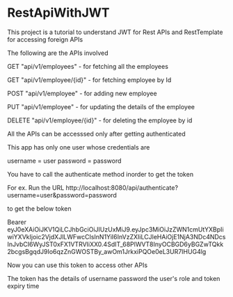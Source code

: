 # RestApiWithJWT
This project is a tutorial to understand JWT for Rest APIs and RestTemplate for accessing foreign APIs

The following are the APIs involved

GET "api/v1/employees" - for fetching all the employees

GET "api/v1/employee/{id}" - for fetching employee by Id

POST "api/v1/employee" - for adding new employee

PUT "api/v1/employee" - for updating the details of the employee 

DELETE "api/v1/employee/{id}" - for deleting the employee by id



All the APIs can be accesssed only after getting authenticated

This app has only one user whose credentials are 

username = user
password = password

You have to call the authenticate method inorder to get the token 

For ex.
Run the URL   http://localhost:8080/api/authenticate?username=user&password=password

to get the below token

Bearer eyJ0eXAiOiJKV1QiLCJhbGciOiJIUzUxMiJ9.eyJpc3MiOiJzZWN1cmUtYXBpIiwiYXVkIjoic2VjdXJlLWFwcCIsInN1YiI6InVzZXIiLCJleHAiOjE1NjA3NDc4NDcsInJvbCI6WyJST0xFX1VTRVIiXX0.4SdIT_68PlWVT8InyOCBGD6yBGZwTQkk2bcgsBgqdJ9Io6qzZnGWOSTBy_awOm1JrkxiPQOe0eL3UR7IHUG4lg


Now you can use this token to access other APIs

The token has the details of username password the user's role and token expiry time
